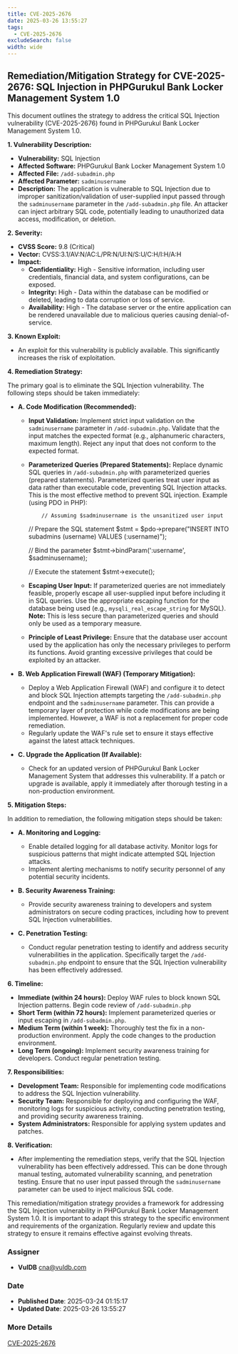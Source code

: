 ```yaml
---
title: CVE-2025-2676
date: 2025-03-26 13:55:27
tags:
  - CVE-2025-2676
excludeSearch: false
width: wide
---
```


## Remediation/Mitigation Strategy for CVE-2025-2676: SQL Injection in PHPGurukul Bank Locker Management System 1.0

This document outlines the strategy to address the critical SQL Injection vulnerability (CVE-2025-2676) found in PHPGurukul Bank Locker Management System 1.0.

**1. Vulnerability Description:**

*   **Vulnerability:** SQL Injection
*   **Affected Software:** PHPGurukul Bank Locker Management System 1.0
*   **Affected File:** `/add-subadmin.php`
*   **Affected Parameter:** `sadminusername`
*   **Description:** The application is vulnerable to SQL Injection due to improper sanitization/validation of user-supplied input passed through the `sadminusername` parameter in the `/add-subadmin.php` file.  An attacker can inject arbitrary SQL code, potentially leading to unauthorized data access, modification, or deletion.

**2. Severity:**

*   **CVSS Score:** 9.8 (Critical)
*   **Vector:** CVSS:3.1/AV:N/AC:L/PR:N/UI:N/S:U/C:H/I:H/A:H
*   **Impact:**
    *   **Confidentiality:** High - Sensitive information, including user credentials, financial data, and system configurations, can be exposed.
    *   **Integrity:** High - Data within the database can be modified or deleted, leading to data corruption or loss of service.
    *   **Availability:** High - The database server or the entire application can be rendered unavailable due to malicious queries causing denial-of-service.

**3. Known Exploit:**

*   An exploit for this vulnerability is publicly available.  This significantly increases the risk of exploitation.

**4. Remediation Strategy:**

The primary goal is to eliminate the SQL Injection vulnerability.  The following steps should be taken immediately:

*   **A. Code Modification (Recommended):**
    *   **Input Validation:** Implement strict input validation on the `sadminusername` parameter in `/add-subadmin.php`.  Validate that the input matches the expected format (e.g., alphanumeric characters, maximum length).  Reject any input that does not conform to the expected format.
    *   **Parameterized Queries (Prepared Statements):** Replace dynamic SQL queries in `/add-subadmin.php` with parameterized queries (prepared statements).  Parameterized queries treat user input as data rather than executable code, preventing SQL Injection attacks. This is the most effective method to prevent SQL injection.  Example (using PDO in PHP):

                // Assuming $sadminusername is the unsanitized user input

        // Prepare the SQL statement
        $stmt = $pdo->prepare("INSERT INTO subadmins (username) VALUES (:username)");

        // Bind the parameter
        $stmt->bindParam(':username', $sadminusername);

        // Execute the statement
        $stmt->execute();
        
    *   **Escaping User Input:** If parameterized queries are not immediately feasible, properly escape all user-supplied input before including it in SQL queries.  Use the appropriate escaping function for the database being used (e.g., `mysqli_real_escape_string` for MySQL).  **Note:** This is less secure than parameterized queries and should only be used as a temporary measure.
    *   **Principle of Least Privilege:**  Ensure that the database user account used by the application has only the necessary privileges to perform its functions.  Avoid granting excessive privileges that could be exploited by an attacker.

*   **B. Web Application Firewall (WAF) (Temporary Mitigation):**
    *   Deploy a Web Application Firewall (WAF) and configure it to detect and block SQL Injection attempts targeting the `/add-subadmin.php` endpoint and the `sadminusername` parameter.  This can provide a temporary layer of protection while code modifications are being implemented.  However, a WAF is not a replacement for proper code remediation.
    *   Regularly update the WAF's rule set to ensure it stays effective against the latest attack techniques.

*   **C. Upgrade the Application (If Available):**
    *   Check for an updated version of PHPGurukul Bank Locker Management System that addresses this vulnerability.  If a patch or upgrade is available, apply it immediately after thorough testing in a non-production environment.

**5. Mitigation Steps:**

In addition to remediation, the following mitigation steps should be taken:

*   **A. Monitoring and Logging:**
    *   Enable detailed logging for all database activity.  Monitor logs for suspicious patterns that might indicate attempted SQL Injection attacks.
    *   Implement alerting mechanisms to notify security personnel of any potential security incidents.

*   **B. Security Awareness Training:**
    *   Provide security awareness training to developers and system administrators on secure coding practices, including how to prevent SQL Injection vulnerabilities.

*   **C. Penetration Testing:**
    *   Conduct regular penetration testing to identify and address security vulnerabilities in the application.  Specifically target the `/add-subadmin.php` endpoint to ensure that the SQL Injection vulnerability has been effectively addressed.

**6. Timeline:**

*   **Immediate (within 24 hours):** Deploy WAF rules to block known SQL Injection patterns. Begin code review of `/add-subadmin.php`
*   **Short Term (within 72 hours):**  Implement parameterized queries or input escaping in `/add-subadmin.php`.
*   **Medium Term (within 1 week):** Thoroughly test the fix in a non-production environment. Apply the code changes to the production environment.
*   **Long Term (ongoing):**  Implement security awareness training for developers. Conduct regular penetration testing.

**7. Responsibilities:**

*   **Development Team:** Responsible for implementing code modifications to address the SQL Injection vulnerability.
*   **Security Team:** Responsible for deploying and configuring the WAF, monitoring logs for suspicious activity, conducting penetration testing, and providing security awareness training.
*   **System Administrators:** Responsible for applying system updates and patches.

**8. Verification:**

*   After implementing the remediation steps, verify that the SQL Injection vulnerability has been effectively addressed.  This can be done through manual testing, automated vulnerability scanning, and penetration testing.  Ensure that no user input passed through the `sadminusername` parameter can be used to inject malicious SQL code.

This remediation/mitigation strategy provides a framework for addressing the SQL Injection vulnerability in PHPGurukul Bank Locker Management System 1.0.  It is important to adapt this strategy to the specific environment and requirements of the organization.  Regularly review and update this strategy to ensure it remains effective against evolving threats.

### Assigner
- **VulDB** <cna@vuldb.com>

### Date
- **Published Date**: 2025-03-24 01:15:17
- **Updated Date**: 2025-03-26 13:55:27

### More Details
[CVE-2025-2676](https://www.cvedetails.com/cve/CVE-2025-2676)
